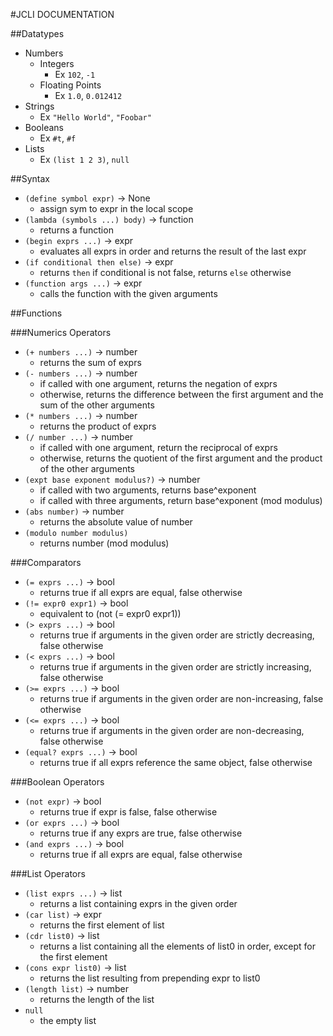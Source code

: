 #JCLI DOCUMENTATION

##Datatypes
* Numbers
  * Integers
    * Ex `102`, `-1`
  * Floating Points
    * Ex `1.0`, `0.012412`
* Strings
  * Ex `"Hello World"`, `"Foobar"`
* Booleans
  * Ex `#t`, `#f`
* Lists
  * Ex `(list 1 2 3)`, `null`

##Syntax

* `(define symbol expr)` -> None
  * assign sym to expr in the local scope
* `(lambda (symbols ...) body)` -> function
  * returns a function
* `(begin exprs ...)` -> expr
  * evaluates all exprs in order and returns the result of the last expr
* `(if conditional then else)` -> expr
  * returns `then` if conditional is not false, returns `else` otherwise
* `(function args ...)` -> expr
  * calls the function with the given arguments

##Functions

###Numerics Operators

* `(+ numbers ...)` -> number
   * returns the sum of exprs
* `(- numbers ...)` -> number
   * if called with one argument, returns the negation of exprs
   * otherwise, returns the difference between the first argument and the sum of the other arguments
* `(* numbers ...)` -> number
   * returns the product of exprs
* `(/ number ...)` -> number
   * if called with one argument, return the reciprocal of exprs
   * otherwise, returns the quotient of the first argument and the product of the other arguments
* `(expt base exponent modulus?)` -> number
   * if called with two arguments, returns base^exponent
   * if called with three arguments, return base^exponent (mod modulus)
* `(abs number)` -> number
   * returns the absolute value of number
* `(modulo number modulus)`
   * returns number (mod modulus)

###Comparators

* `(= exprs ...)` -> bool
   * returns true if all exprs are equal, false otherwise
* `(!= expr0 expr1)` -> bool
   * equivalent to (not (= expr0 expr1))
* `(> exprs ...)` -> bool
   * returns true if arguments in the given order are strictly decreasing, false otherwise
* `(< exprs ...)` -> bool
   * returns true if arguments in the given order are strictly increasing, false otherwise
* `(>= exprs ...)` -> bool
   * returns true if arguments in the given order are non-increasing, false otherwise
* `(<= exprs ...)` -> bool
   * returns true if arguments in the given order are non-decreasing, false otherwise
* `(equal? exprs ...)` -> bool
   * returns true if all exprs reference the same object, false otherwise

###Boolean Operators

* `(not expr)` -> bool
   * returns true if expr is false, false otherwise
* `(or exprs ...)` -> bool
   * returns true if any exprs are true, false otherwise
* `(and exprs ...)` -> bool
   * returns true if all exprs are equal, false otherwise

###List Operators

* `(list exprs ...)` -> list
   * returns a list containing exprs in the given order
* `(car list)` -> expr
   * returns the first element of list
* `(cdr list0)` -> list
   * returns a list containing all the elements of list0 in order, except for the first element
* `(cons expr list0)` -> list
   * returns the list resulting from prepending expr to list0
* `(length list)` -> number
   * returns the length of the list
* `null`
   * the empty list



















